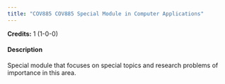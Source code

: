 ```yaml
---
title: "COV885 COV885 Special Module in Computer Applications"
---
```

**Credits:** 1 (1-0-0)

#### Description
Special module that focuses on special topics and research problems of importance in this area.